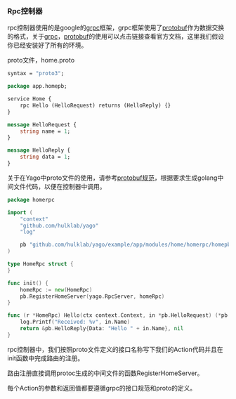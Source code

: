 ### Rpc控制器

rpc控制器使用的是google的[grpc](https://grpc.io/docs/)框架，grpc框架使用了[protobuf](https://github.com/golang/protobuf)作为数据交换的格式，关于[grpc](https://grpc.io/docs/)，[protobuf](https://github.com/golang/protobuf)的使用可以点击链接查看官方文档，这里我们假设你已经安装好了所有的环境。

proto文件，home.proto
```protobuf
syntax = "proto3";

package app.homepb;

service Home {
    rpc Hello (HelloRequest) returns (HelloReply) {}
}

message HelloRequest {
    string name = 1;
}

message HelloReply {
    string data = 1;
}
```

关于在Yago中proto文件的使用，请参考[protobuf规范](protobuf.md)，根据要求生成golang中间文件代码，以便在控制器中调用。

```go
package homerpc

import (
	"context"
	"github.com/hulklab/yago"
	"log"

	pb "github.com/hulklab/yago/example/app/modules/home/homerpc/homepb"
)

type HomeRpc struct {
}

func init() {
	homeRpc := new(HomeRpc)
	pb.RegisterHomeServer(yago.RpcServer, homeRpc)
}

func (r *HomeRpc) Hello(ctx context.Context, in *pb.HelloRequest) (*pb.HelloReply, error) {
	log.Printf("Received: %v", in.Name)
	return &pb.HelloReply{Data: "Hello " + in.Name}, nil
}

```

rpc控制器中，我们按照proto文件定义的接口名称写下我们的Action代码并且在 init函数中完成路由的注册。

路由注册直接调用protoc生成的中间文件的函数RegisterHomeServer。

每个Action的参数和返回值都要遵循grpc的接口规范和proto的定义。